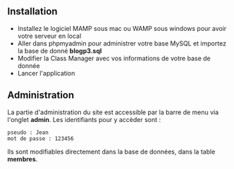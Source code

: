 ## Installation

- Installez le logiciel MAMP sous mac ou WAMP sous windows pour avoir votre serveur en local
- Aller dans phpmyadmin pour administrer votre base MySQL et importez la base de donné **blogp3.sql**
- Modifier la Class Manager avec vos informations de votre base de donnée
- Lancer l'application

## Administration

La partie d'administration du site est accessible par la barre de menu via l'onglet **admin**.
Les identifiants pour y accèder sont :
	
	pseudo : Jean
	mot de passe : 123456

Ils sont modifiables directement dans la base de données, dans la table **membres**.